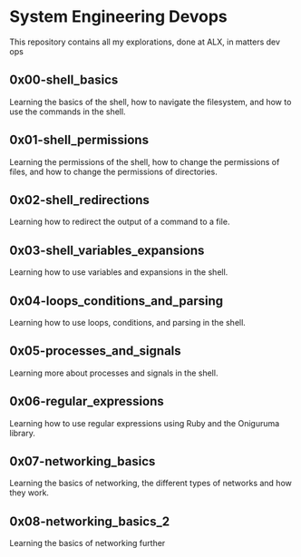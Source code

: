 # System Engineering Devops

This repository contains all my explorations, done at ALX, in matters dev ops

## 0x00-shell_basics

Learning the basics of the shell, how to navigate the filesystem, and how to use the commands in the shell.

## 0x01-shell_permissions

Learning the permissions of the shell, how to change the permissions of files, and how to change the permissions of directories.

## 0x02-shell_redirections

Learning how to redirect the output of a command to a file.

## 0x03-shell_variables_expansions

Learning how to use variables and expansions in the shell.

## 0x04-loops_conditions_and_parsing

Learning how to use loops, conditions, and parsing in the shell.

## 0x05-processes_and_signals

Learning more about processes and signals in the shell.

## 0x06-regular_expressions

Learning how to use regular expressions using Ruby and the Oniguruma library.

## 0x07-networking_basics

Learning the basics of networking, the different types of networks and how they work.

## 0x08-networking_basics_2

Learning the basics of networking further
